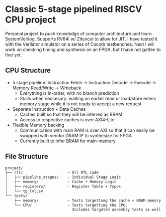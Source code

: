 # Classic 5-stage pipelined RISCV CPU project
Personal project to push knowledge of computer architecture and learn SystemVerilog. Supports RV64I w/ Zifencei to allow for JIT. I have tested it with the Verilator simulator on a series of Cocotb testbenches. Next I will work on checking timing and synthesis on an FPGA, but I have not gotten to that yet.

## CPU Structure
* 5 stage pipeline: Instruction Fetch -> Instruction Decode -> Execute -> Memory Read/Write -> Writeback
  - Everything is in-order, with no branch prediction
  - Stalls when neccesary: waiting on earlier read or load/store enters memory stage while it is not ready to accept a new request
* Seperate Instruction + Data Caches
  - Caches built so that they will be inferred as BRAM
  - Access to respective caches is over AXI4-Lite
* Flexible Memory backing  
  - Communication with main RAM is over AXI so that it can easily be swapped with vendor DRAM IP to synthesize for FPGA
  - Currently built to infer BRAM for main-memory

## File Structure
```markdown
project/
├── rtl/                    — All RTL code
│   ├── pipeline_stages/    - Individual Stage Logic
│   ├── memory/             — Cache + Memory Logic
│   ├── registers/          - Register Table + Types
│   └── tp_lvl.sv
└── tests/
    ├── memory/             — Tests targettomg the cache + BRAM memory store
    └── CPU/                - Tests targetting the CPU.
                              Includes targeted assembly tests as well as randomized tests.
